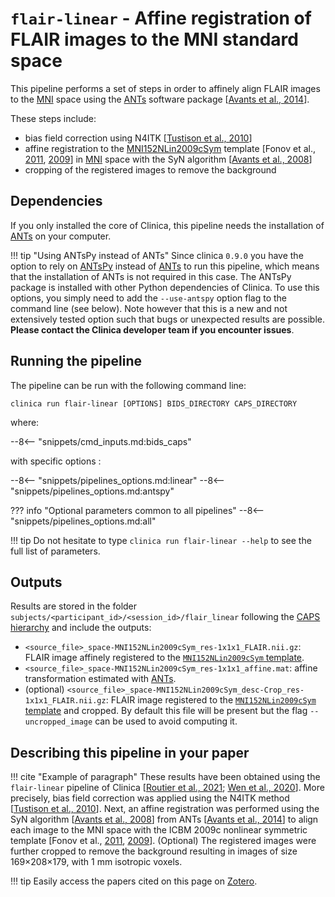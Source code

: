# `flair-linear` - Affine registration of FLAIR images to the MNI standard space

This pipeline performs a set of steps in order to affinely align FLAIR images to the [MNI](../glossary.md#mni) space using the [ANTs](http://stnava.github.io/ANTs/) software package [[Avants et al., 2014](https://doi.org/10.3389/fninf.2014.00044)].

These steps include:

- bias field correction using N4ITK [[Tustison et al., 2010](https://doi.org/10.1109/TMI.2010.2046908)]
- affine registration to the [MNI152NLin2009cSym](https://bids-specification.readthedocs.io/en/stable/99-appendices/08-coordinate-systems.html#template-based-coordinate-systems) template [Fonov et al., [2011](https://doi.org/10.1016/j.neuroimage.2010.07.033), [2009](https://doi.org/10.1016/S1053-8119(09)70884-5)] in [MNI](../glossary.md#mni) space with the SyN algorithm [[Avants et al., 2008](https://doi.org/10.1016/j.media.2007.06.004)]
- cropping of the registered images to remove the background

## Dependencies

If you only installed the core of Clinica, this pipeline needs the installation of [ANTs](../Software/Third-party.md#ants) on your computer.

!!! tip "Using ANTsPy instead of ANTs"
    Since clinica `0.9.0` you have the option to rely on [ANTsPy](https://antspyx.readthedocs.io/en/latest/index.html)
    instead of [ANTs](../Software/Third-party.md#ants) to run this pipeline, which means that the installation of ANTs is not
    required in this case. The ANTsPy package is installed with other Python dependencies of Clinica.
    To use this options, you simply need to add the `--use-antspy` option flag to the command line (see below).
    Note however that this is a new and not extensively tested option such that bugs or unexpected
    results are possible. **Please contact the Clinica developer team if you encounter issues**.

## Running the pipeline

The pipeline can be run with the following command line:

```Text
clinica run flair-linear [OPTIONS] BIDS_DIRECTORY CAPS_DIRECTORY
```

where:

--8<-- "snippets/cmd_inputs.md:bids_caps"

with specific options : 

--8<-- "snippets/pipelines_options.md:linear"
--8<-- "snippets/pipelines_options.md:antspy"

??? info "Optional parameters common to all pipelines"
    --8<-- "snippets/pipelines_options.md:all"

!!! tip
    Do not hesitate to type `clinica run flair-linear --help` to see the full list of parameters.

## Outputs

Results are stored in the folder `subjects/<participant_id>/<session_id>/flair_linear` following the [CAPS hierarchy](../../CAPS/Specifications/#flair-linear-affine-registration-of-flair-images-to-the-mni-standard-space) and include the outputs:

- `<source_file>_space-MNI152NLin2009cSym_res-1x1x1_FLAIR.nii.gz`: FLAIR image affinely registered to the [`MNI152NLin2009cSym` template](https://bids-specification.readthedocs.io/en/stable/99-appendices/08-coordinate-systems.html).
- `<source_file>_space-MNI152NLin2009cSym_res-1x1x1_affine.mat`: affine transformation estimated with [ANTs](https://stnava.github.io/ANTs/).
- (optional) `<source_file>_space-MNI152NLin2009cSym_desc-Crop_res-1x1x1_FLAIR.nii.gz`: FLAIR image registered to the [`MNI152NLin2009cSym` template](https://bids-specification.readthedocs.io/en/stable/99-appendices/08-coordinate-systems.html) and cropped. By default this file will be present but the flag `--uncropped_image` can be used to avoid computing it.

## Describing this pipeline in your paper

!!! cite "Example of paragraph"
    These results have been obtained using the `flair-linear` pipeline of Clinica
    [[Routier et al., 2021](https://doi.org/10.3389/fninf.2021.689675);
    [Wen et al., 2020](https://doi.org/10.1016/j.media.2020.101694)].
    More precisely, bias field correction was applied using the N4ITK method
    [[Tustison et al., 2010](https://doi.org/10.1109/TMI.2010.2046908)].
    Next, an affine registration was performed using the SyN algorithm
    [[Avants et al., 2008](https://doi.org/10.1016/j.media.2007.06.004)]
    from ANTs [[Avants et al., 2014](https://doi.org/10.3389/fninf.2014.00044)]
    to align each image to the MNI space with the ICBM 2009c nonlinear symmetric template
    [Fonov et al., [2011](https://doi.org/10.1016/j.neuroimage.2010.07.033),
    [2009](https://doi.org/10.1016/S1053-8119(09)70884-5)].
    (Optional) The registered images were further cropped to remove the background
    resulting in images of size 169×208×179, with 1 mm isotropic voxels.

!!! tip
    Easily access the papers cited on this page on
    [Zotero](https://www.zotero.org/groups/2240070/clinica_aramislab/collections/8B2R2826).
